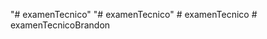 "# examenTecnico" 
"# examenTecnico" 
#   e x a m e n T e c n i c o  
 #   e x a m e n T e c n i c o B r a n d o n  
 